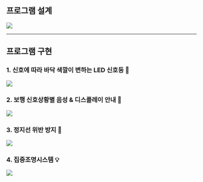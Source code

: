 ## 프로그램 설계
<img src="https://user-images.githubusercontent.com/39722540/126602504-49ca9879-62e7-44dd-b549-463d955abdaf.PNG">

__________________________________________________________________________________________________________________________________________________

## 프로그램 구현

### 1. 신호에 따라 바닥 색깔이 변하는 LED 신호등 🚥
<img src="https://user-images.githubusercontent.com/39722540/126602925-42e294ae-4397-41bb-8c38-38fb8b43bf78.PNG">


### 2. 보행 신호상황별 음성 & 디스플레이 안내 📢
<img src="https://user-images.githubusercontent.com/39722540/126602961-ca16319c-bf27-45af-9f15-cf6e957d3ea3.PNG">


### 3. 정지선 위반 방지 🚧
<img src="https://user-images.githubusercontent.com/39722540/126602993-1855f51a-cb0b-439a-af62-2fc31b340ef8.PNG">


### 4. 집중조명시스템 💡
<img src="https://user-images.githubusercontent.com/39722540/126603048-08ae3233-5dac-4af2-9fd8-e05414372d66.PNG">
